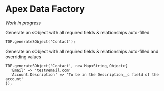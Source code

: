# Apex Data Factory

_Work in progress_

Generate an sObject with all required fields & relationships auto-filled
  ```apex
  TDF.generateSObject('Contact');
  ```

Generate an sObject with all required fields & relationships auto-filled and overriding values
  ```apex
  TDF.generateSObject('Contact', new Map<String,Object>{
    'Email' => 'test@email.com'
    'Account.Description' => 'To be in the Description__c field of the account'
  });
  ```
